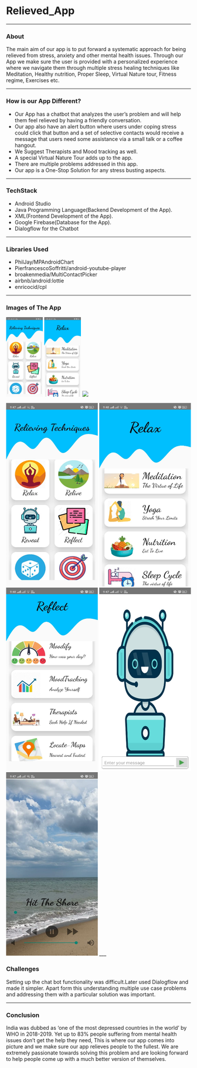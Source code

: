 # Relieved_App
___

### About
The main aim of our app is to put forward a systematic approach for being relieved from stress, anxiety and other mental health issues. Through our App we make sure the user is provided with a personalized experience where we navigate them through multiple stress healing techniques like Meditation, Healthy nutrition, Proper Sleep, Virtual Nature tour, Fitness regime, Exercises etc.
___
### How is our App Different?
- Our App has a chatbot that analyzes the user’s problem and will help them feel relieved by having a friendly conversation.
- Our app also have an alert button where users under coping stress could click that button and a set of selective contacts would receive a message that users need some assistance via a small talk or a coffee hangout.
- We Suggest Therapists and Mood tracking as well.
- A special Virtual Nature Tour adds up to the app.
- There are multiple problems addressed in this app.
-   Our app is a One-Stop Solution for any stress busting aspects.
___
### TechStack
- Android Studio
- Java Programming Language(Backend Development of the App).
- XML(Frontend Development of the App).
- Google Firebase(Database for the App).
- Dialogflow for the Chatbot
___

### Libraries Used

- PhilJay/MPAndroidChart
- PierfrancescoSoffritti/android-youtube-player
- broakenmedia/MultiContactPicker
- airbnb/android:lottie
- enricocid/cpl

___

### Images of The App
<p float="left">
  <img src="https://github.com/Kiranmayep/Relieved_App/blob/master/2.jpeg" width="100" />
  <img src=//github.com/Kiranmayep/Relieved_App/blob/master/3.jpeg" width="100" /> 
  <img src="/img3.png" width="100" />
</p>


<img src="https://github.com/Kiranmayep/Relieved_App/blob/master/2.jpeg" width="250" height="500" />
<img src="https://github.com/Kiranmayep/Relieved_App/blob/master/3.jpeg" width="250" height="500" />
<img src="https://github.com/Kiranmayep/Relieved_App/blob/master/4.jpeg" width="250" height="500" />
<img src="https://github.com/Kiranmayep/Relieved_App/blob/master/7.jpeg" width="250" height="500" />
<img src="https://github.com/Kiranmayep/Relieved_App/blob/master/8.jpeg" width="250" height="500" />
___

### Challenges
Setting up the chat bot functionality was difficult.Later used Dialogflow and made it simpler.
Apart form this understanding multiple use case problems and addressing them with a particular solution was important.
___

### Conclusion
India was dubbed as ‘one of the most depressed countries in the world’ by WHO in 2018-2019. Yet up to 83% people suffering from mental health issues don’t get the help they need, This is where our app comes into picture and we make sure our app relieves people to the fullest. We are extremely passionate towards solving this problem and are looking forward to help people come up with a much better version of themselves.





